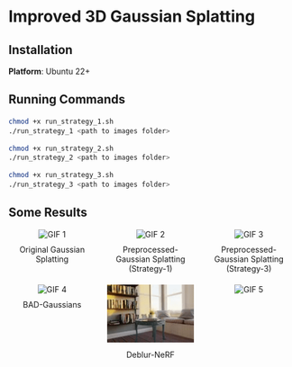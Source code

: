 #  Improved 3D Gaussian Splatting


## Installation

**Platform**: Ubuntu 22+


## Running Commands
```bash
chmod +x run_strategy_1.sh
./run_strategy_1 <path to images folder>
```


```bash
chmod +x run_strategy_2.sh
./run_strategy_2 <path to images folder>
```


```bash
chmod +x run_strategy_3.sh
./run_strategy_3 <path to images folder>
```


## Some Results
<div style="display: grid; grid-template-columns: repeat(3, 1fr); gap: 20px; max-width: 900px; margin: 0 auto;">
  <figure style="margin: 0; text-align: center;">
    <img src="some_results/original_gs.gif" alt="GIF 1" style="width: 100%; height: auto;">
    <figcaption style="margin-top: 10px;">Original Gaussian Splatting</figcaption>
  </figure>
  <figure style="margin: 0; text-align: center;">
    <img src="some_results/strategy-1.gif" alt="GIF 2" style="width: 100%; height: auto;">
    <figcaption style="margin-top: 10px;">Preprocessed-Gaussian Splatting (Strategy-1)</figcaption>
  </figure>
  <figure style="margin: 0; text-align: center;">
    <img src="some_results/strategy-3.gif" alt="GIF 3" style="width: 100%; height: auto;">
    <figcaption style="margin-top: 10px;">Preprocessed-Gaussian Splatting (Strategy-3)</figcaption>
  </figure>
  <figure style="margin: 0; text-align: center;">
    <img src="some_results/bad_gaussian.gif" alt="GIF 4" style="width: 100%; height: auto;">
    <figcaption style="margin-top: 10px;">BAD-Gaussians</figcaption>
  </figure>
  <figure style="margin: 0; text-align: center;">
    <img src="some_results/deblur-nerf.gif" alt="GIF 5" style="width: 100%; height: auto;">
    <figcaption style="margin-top: 10px;">Deblur-NeRF</figcaption>
  </figure>
    <figure style="margin: 0; text-align: center;">
    <img src="" alt="GIF 5" style="width: 100%; height: auto;">
    <figcaption style="margin-top: 10px;"></figcaption>
  </figure>
</div>





